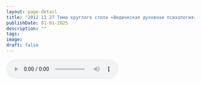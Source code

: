 ```yaml
---
layout: page-detail
title: "2012 11 27 Тема круглого стола «Ведическая духовная психология»"
publishDate: 01-01-2025
description: ""
tags:
image:
draft: false
---
```


<audio title=" - 2012 11 27 Тема круглого стола «Ведическая духовная психология».mp3" src="/upload/iblock/654/654c277312f27c9ba705785f7ff97efa.mp3" controls=""></audio>

  
